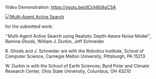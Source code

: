 Video Demonstration: https://youtu.be/dCch804gCSA 

[![Multi-Agent Active Search](https://img.youtube.com/vi/dCch804gCSA/default.jpg)](https://www.youtube.com/watch?v=dCch804gCSA)


for the submitted work:

''Multi-Agent Active Search using Realistic Depth-Aware Noise Model'',
Ramina Ghods, William J. Durkin, Jeff Schneider

R. Ghods and J. Schneider are with the Robotics Institute, School of Computer Science, Carnegie Mellon University, Pittsburgh, PA 15213

W. Durkin is with the School of Earth Sciences; Byrd Polar and Climate Research Center, Ohio State University, Columbus, OH 43210
